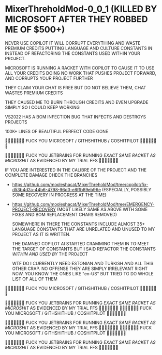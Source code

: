 # MixerThreholdMod-0_0_1 (KILLED BY MICROSOFT AFTER THEY ROBBED ME OF $500+)

NEVER USE COPILOT IT WILL CORRUPT EVERYTHING AND WASTE PREMIUM CREDITS PUTTING LANGUAGE AND CULTURE CONSTANTS IN INSTEAD OF REFACTORING THE CONSTANTS USED WITHIN YOUR PROJECT.

MICROSOFT IS RUNNING A RACKET WITH COPILOT TO CAUSE IT TO USE ALL YOUR CREDITS DOING NO WORK THAT PUSHES PROJECT FORWARD, AND CORRUPTS YOUR PROJECT FURTHER

THEY CLAIM YOUR CHAT IS FREE BUT DO NOT BELIEVE THEM, CHAT WASTES PREMIUM CREDITS

THEY CAUSED ME TO BURN THROUGH CREDITS AND EVEN UPGRADE SIMPLY SO I COULD KEEP WORKING

VS2022 HAS A BOM INFECTION BUG THAT INFECTS AND DESTROYS PROJECTS

100K+ LINES OF BEAUTIFUL PERFECT CODE GONE

🖕🖕🖕🖕🖕🖕🖕 FUCK YOU MICROSOFT / GITHSHITHUB / COSHITPILOT 🖕🖕🖕🖕🖕🖕🖕

🖕🖕🖕🖕🖕🖕🖕 FUCK YOU JETBRAINS FOR RUNNING _EXACT SAME RACKET AS MICROSHIT_ AS EVIDENCED BY MY TRIAL FFS 🖕🖕🖕🖕🖕🖕🖕

IF YOU ARE INTERESTED IN THE CALIBRE OF THE PROJECT AND THE COMPLETE DAMAGE CHECK THE BRANCHES
- https://github.com/mooleshacat/MixerThreholdMod/tree/copilot/fix-d53b4d2a-44b6-4798-96d3-e8ffb89eb96e (ESPECIALLY, POSSIBLY SOME RECOVERY IN PROGRESS AT THE TIME)
- https://github.com/mooleshacat/MixerThreholdMod/tree/EMERGENCY-PROJECT-RECOVERY (MOST LIKELY SAME AS ABOVE WITH SOME FIXES AND BOM REPLACEMENT CHARS REMOVED)

  SOMEWHERE IN THERE THE CONSTANTS INCLUDE ALMOST 35+ LANGUAGE CONSTANTS THAT ARE UNRELATED AND UNUSED TO MY PROJECT AS IT IS WRITTEN.

  THE DAMNED COPILOT AI STARTED CRAMMING THEM IN TO MEET THE TARGET OF CONSTANTS BUT I SAID REFACTOR THE CONSTANTS _WITHIN AND USED BY_ THE PROJECT

  WTF DO I CURRENTLY NEED ESTONIAN AND TURKISH AND ALL THIS OTHER CRAP. NO OFFENSE THEY ARE SIMPLY IRRELEVANT RIGHT NOW. YOU KNOW THE ONES LIKE "en-US" BUT TRIED TO DO WHOLE LIST OF ALL OF THEM

🖕🖕🖕🖕🖕🖕🖕 FUCK YOU MICROSOFT / GITHSHITHUB / COSHITPILOT 🖕🖕🖕🖕🖕🖕🖕

🖕🖕🖕🖕🖕🖕🖕 FUCK YOU JETBRAINS FOR RUNNING _EXACT SAME RACKET AS MICROSHIT_ AS EVIDENCED BY MY TRIAL FFS 🖕🖕🖕🖕🖕🖕🖕
🖕🖕🖕🖕🖕🖕🖕 FUCK YOU MICROSOFT / GITHSHITHUB / COSHITPILOT 🖕🖕🖕🖕🖕🖕🖕

🖕🖕🖕🖕🖕🖕🖕 FUCK YOU JETBRAINS FOR RUNNING _EXACT SAME RACKET AS MICROSHIT_ AS EVIDENCED BY MY TRIAL FFS 🖕🖕🖕🖕🖕🖕🖕
🖕🖕🖕🖕🖕🖕🖕 FUCK YOU MICROSOFT / GITHSHITHUB / COSHITPILOT 🖕🖕🖕🖕🖕🖕🖕

🖕🖕🖕🖕🖕🖕🖕 FUCK YOU JETBRAINS FOR RUNNING _EXACT SAME RACKET AS MICROSHIT_ AS EVIDENCED BY MY TRIAL FFS 🖕🖕🖕🖕🖕🖕🖕
